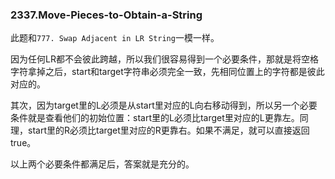 ### 2337.Move-Pieces-to-Obtain-a-String

此题和```777. Swap Adjacent in LR String```一模一样。

因为任何LR都不会彼此跨越，所以我们很容易得到一个必要条件，那就是将空格字符拿掉之后，start和target字符串必须完全一致，先相同位置上的字符都是彼此对应的。

其次，因为target里的L必须是从start里对应的L向右移动得到，所以另一个必要条件就是查看他们的初始位置：start里的L必须比target里对应的L更靠左。同理，start里的R必须比target里对应的R更靠右。如果不满足，就可以直接返回true。

以上两个必要条件都满足后，答案就是充分的。
